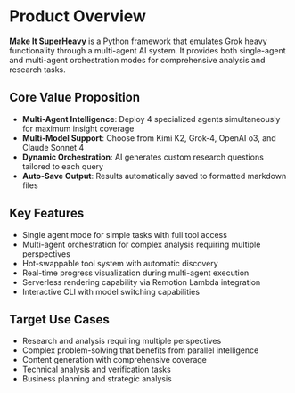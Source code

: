 # Product Overview

**Make It SuperHeavy** is a Python framework that emulates Grok heavy functionality through a multi-agent AI system. It provides both single-agent and multi-agent orchestration modes for comprehensive analysis and research tasks.

## Core Value Proposition

- **Multi-Agent Intelligence**: Deploy 4 specialized agents simultaneously for maximum insight coverage
- **Multi-Model Support**: Choose from Kimi K2, Grok-4, OpenAI o3, and Claude Sonnet 4
- **Dynamic Orchestration**: AI generates custom research questions tailored to each query
- **Auto-Save Output**: Results automatically saved to formatted markdown files

## Key Features

- Single agent mode for simple tasks with full tool access
- Multi-agent orchestration for complex analysis requiring multiple perspectives
- Hot-swappable tool system with automatic discovery
- Real-time progress visualization during multi-agent execution
- Serverless rendering capability via Remotion Lambda integration
- Interactive CLI with model switching capabilities

## Target Use Cases

- Research and analysis requiring multiple perspectives
- Complex problem-solving that benefits from parallel intelligence
- Content generation with comprehensive coverage
- Technical analysis and verification tasks
- Business planning and strategic analysis
